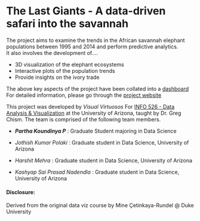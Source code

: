 # The Last Giants - A data-driven safari into the savannah

The project aims to examine the trends in the African savannah elephant populations between 1995 and 2014 and perform predictive analytics.  
It also involves the development of....
-    3D visualization of the elephant ecosystems
-    Interactive plots of the population trends
-    Provide insights on the ivory trade

The above key aspects of the project have been collated into a [dashboard](https://partha-pkp.quarto.pub/the-last-giants/)  
For detailed information, please go through the [project website](https://info526-dataviz.github.io/project-final-Visual-Virtuosos/)

This project was developed by *Visual Virtuosos* For [INFO 526 - Data Analysis & Visualization](https://datavizaz.org/) at the University of Arizona, taught by Dr. Greg Chism. The team is comprised of the following team members.

-   ***Partha Koundinya P*** : Graduate Student majoring in Data Science
  
-   *Jothish Kumar Polaki* : Graduate student in Data Science, University of Arizona

-   *Harshit Mehra* : Graduate student in Data Science, University of Arizona

-   *Kashyap Sai Prasad Nadendla* : Graduate student in Data Science, University of Arizona

#### Disclosure:
Derived from the original data viz course by Mine Çetinkaya-Rundel @ Duke University
